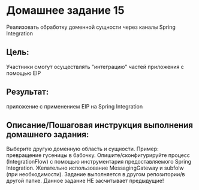 # Домашнее задание 15
Реализовать обработку доменной сущности через каналы Spring Integration

## Цель:
Участники смогут осуществлять "интеграцию" частей приложения с помощью EIP

## Результат: 
приложение c применением EIP на Spring Integration

## Описание/Пошаговая инструкция выполнения домашнего задания:
Выберите другую доменную область и сущности. Пример: превращение гусеницы в бабочку.
Опишите/сконфигурируйте процесс (IntegrationFlow) с помощью инструментария предоставляемого Spring Integration.
Желательно использование MessagingGateway и subfolw (при необходимости).
Задание выполняется в другом репозитории/в другой папке.
Данное задание НЕ засчитывает предыдущие!